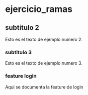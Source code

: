 # ejercicio_ramas

## subtitulo 2
Esto es el texto de ejemplo numero 2.

### subtitulo 3
Esto es el texto de ejemplo numero 3.

### feature login
Aqui se documenta la feature de login